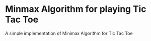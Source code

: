 # Minmax Algorithm for playing Tic Tac Toe
A simple implementation of Minimax Algorithm for Tic Tac Toe
